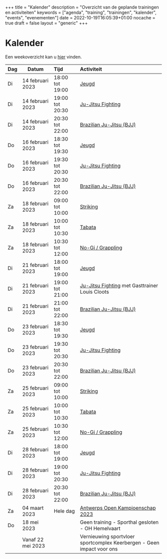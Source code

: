 +++
title = "Kalender"
description = "Overzicht van de geplande trainingen en activiteiten"
keywords = ["agenda", "training", "trainingen", "kalender", "events", "evenementen"]
date = 2022-10-19T16:05:39+01:00
nocache = true
draft = false
layout = "generic"
+++

# Kalender

Een weekoverzicht kan u [hier](/trainingen) vinden.
    
| Dag | Datum             | Tijd            | Activiteit                                                                                                                                                  |
|-----|-------------------|:----------------|:------------------------------------------------------------------------------------------------------------------------------------------------------------|
| Di  | 14 februari 2023  | 18:00 tot 19:00 | [Jeugd](/jeugd)                                                                                                                                             |
| Di  | 14 februari 2023  | 19:00 tot 20:30 | [Ju-Jitsu Fighting](/fighting)                                                                                                                              |
| Di  | 14 februari 2023  | 20:30 tot 22:00 | [Brazilian Ju-Jitsu (BJJ)](/bjj)                                                                                                                            |
| Do  | 16 februari 2023  | 18:30 tot 19:30 | [Jeugd](/jeugd)                                                                                                                                             |
| Do  | 16 februari 2023  | 19:30 tot 20:30 | [Ju-Jitsu Fighting](/fighting)                                                                                                                              |
| Do  | 16 februari 2023  | 20:30 tot 22:00 | [Brazilian Ju-Jitsu (BJJ)](/bjj)                                                                                                                            |
| Za  | 18 februari 2023  | 09:00 tot 10:00 | [Striking](/striking)                                                                                                                                       |
| Za  | 18 februari 2023  | 10:00 tot 10:30 | [Tabata](/tabata)                                                                                                                                           |
| Za  | 18 februari 2023  | 10:30 tot 12:00 | [No-Gi / Grappling](/grappling)                                                                                                                             |
| Di  | 21 februari 2023  | 18:00 tot 19:00 | [Jeugd](/jeugd)                                                                                                                                             |
| Di  | 21 februari 2023  | 19:00 tot 21:00 | [Ju-Jitsu Fighting](/fighting) met Gasttrainer Louis Cloots                                                                                                 |
| Di  | 21 februari 2023  | 21:00 tot 22:00 | [Brazilian Ju-Jitsu (BJJ)](/bjj)                                                                                                                            |
| Do  | 23 februari 2023  | 18:30 tot 19:30 | [Jeugd](/jeugd)                                                                                                                                             |
| Do  | 23 februari 2023  | 19:30 tot 20:30 | [Ju-Jitsu Fighting](/fighting)                                                                                                                              |
| Do  | 23 februari 2023  | 20:30 tot 22:00 | [Brazilian Ju-Jitsu (BJJ)](/bjj)                                                                                                                            |
| Za  | 25 februari 2023  | 09:00 tot 10:00 | [Striking](/striking)                                                                                                                                       |
| Za  | 25 februari 2023  | 10:00 tot 10:30 | [Tabata](/tabata)                                                                                                                                           |
| Za  | 25 februari 2023  | 10:30 tot 12:00 | [No-Gi / Grappling](/grappling)                                                                                                                             |
| Di  | 28 februari 2023  | 18:00 tot 19:00 | [Jeugd](/jeugd)                                                                                                                                             |
| Di  | 28 februari 2023  | 19:00 tot 20:30 | [Ju-Jitsu Fighting](/fighting)                                                                                                                              |
| Di  | 28 februari 2023  | 20:30 tot 22:00 | [Brazilian Ju-Jitsu (BJJ)](/bjj)                                                                                                                            |
| Za  | 04 maart 2023     | Hele dag        | [Antwerps Open Kampioenschap 2023](https://www.sportdata.org/ju-jitsu/set-online/veranstaltung_info_main.php?active_menu=calendar&vernr=373#a_eventheadend) |
| Do  | 18 mei 2023       |                 | Geen training - Sporthal gesloten - OH Hemelvaart                                                                                                           |
|     | Vanaf 22 mei 2023 |                 | Vernieuwing sportvloer sportcomplex Keerbergen - Geen impact voor ons                                                                                       |